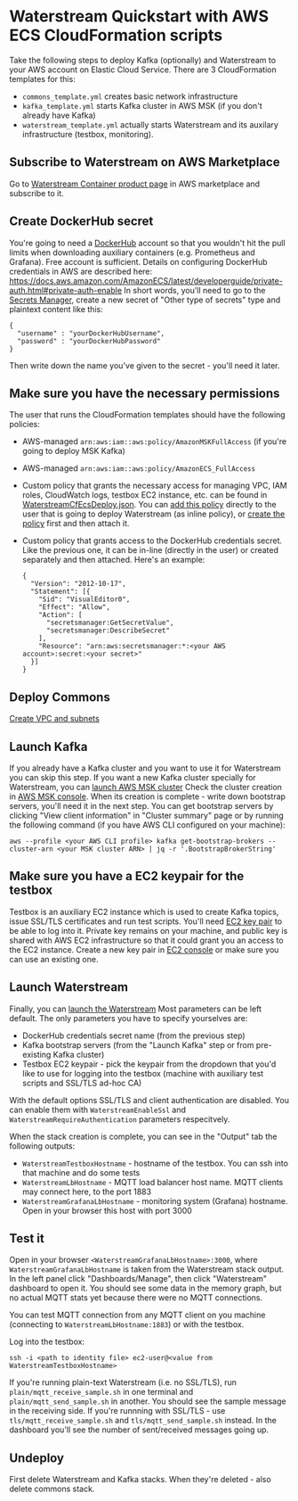 Waterstream Quickstart with AWS ECS CloudFormation scripts
==========================================================

Take the following steps to deploy Kafka (optionally) and Waterstream to your AWS account on Elastic Cloud Service.
There are 3 CloudFormation templates for this:

- `commons_template.yml` creates basic network infrastructure 
- `kafka_template.yml` starts Kafka cluster in AWS MSK (if you don't already have Kafka) 
- `waterstream_template.yml` actually starts Waterstream and its auxilary infrastructure (testbox, monitoring).

Subscribe to Waterstream on AWS Marketplace 
-------------------------------------------

Go to [Waterstream Container product page](https://aws.amazon.com/marketplace/pp/B08ZDMBQY5) in AWS marketplace
and subscribe to it.

Create DockerHub secret
-----------------------

You're going to need a [DockerHub](https://hub.docker.com/) account so that you wouldn't hit the pull
limits when downloading auxiliary containers (e.g. Prometheus and Grafana). Free account is sufficient.
Details on configuring DockerHub credentials in AWS are described here: https://docs.aws.amazon.com/AmazonECS/latest/developerguide/private-auth.html#private-auth-enable
In short words, you'll need to go to the [Secrets Manager](https://console.aws.amazon.com/secretsmanager/),
create a new secret of "Other type of secrets" type and plaintext content like this:

    {
      "username" : "yourDockerHubUsername",
      "password" : "yourDockerHubPassword"
    }

Then write down the name you've given to the secret - you'll need it later.

Make sure you have the necessary permissions 
--------------------------------------------

The user that runs the CloudFormation templates should have the following policies: 

- AWS-managed `arn:aws:iam::aws:policy/AmazonMSKFullAccess` (if you're going to deploy MSK Kafka)
- AWS-managed `arn:aws:iam::aws:policy/AmazonECS_FullAccess`
- Custom policy that grants the necessary access for managing VPC, IAM roles, CloudWatch logs, testbox EC2 instance, etc.
can be found in [WaterstreamCfEcsDeploy.json](WaterstreamCfEcsDeploy.json). 
You can [add this policy](https://docs.aws.amazon.com/IAM/latest/UserGuide/access_policies_manage-attach-detach.html#add-policies-console)
directly to the user that is going to deploy Waterstream (as inline policy), or 
[create the policy](https://docs.aws.amazon.com/IAM/latest/UserGuide/access_policies_create-console.html)
first and then attach it.
- Custom policy that grants access to the DockerHub credentials secret. Like the previous one, it can be in-line 
  (directly in the user) or created separately and then attached.
  Here's an example:

      {
        "Version": "2012-10-17",
        "Statement": [{
          "Sid": "VisualEditor0",
          "Effect": "Allow",
          "Action": [
            "secretsmanager:GetSecretValue",
            "secretsmanager:DescribeSecret"
          ],
          "Resource": "arn:aws:secretsmanager:*:<your AWS account>:secret:<your secret>"
        }]
      }

Deploy Commons
----------------

[Create VPC and subnets](https://console.aws.amazon.com/cloudformation/home#/stacks/quickcreate?templateUrl=https://waterstream-public-resources.s3.eu-central-1.amazonaws.com/cloud_formation_ecs/v1/templates/commons_template.yml)

Launch Kafka
------------

If you already have a Kafka cluster and you want to use it for Waterstream you can skip this step.
If you want a new Kafka cluster specially for Waterstream,
you can [launch AWS MSK cluster](https://console.aws.amazon.com/cloudformation/home#/stacks/quickcreate?templateUrl=https://waterstream-public-resources.s3.eu-central-1.amazonaws.com/cloud_formation_ecs/v1/templates/kafka_template.yml)
Check the cluster creation in [AWS MSK console](https://eu-central-1.console.aws.amazon.com/msk/home#/clusters).
When its creation is complete - write down bootstrap servers, you'll need it in the next step.
You can get bootstrap servers by clicking "View client information" in "Cluster summary" page
or by running the following command (if you have AWS CLI configured on your machine):

    aws --profile <your AWS CLI profile> kafka get-bootstrap-brokers --cluster-arn <your MSK cluster ARN> | jq -r '.BootstrapBrokerString'


Make sure you have a EC2 keypair for the testbox
------------------------------------------------

Testbox is an auxiliary EC2 instance which is used to create Kafka topics, issue SSL/TLS certificates
and run test scripts. You'll need [EC2 key pair](https://docs.aws.amazon.com/AWSEC2/latest/UserGuide/ec2-key-pairs.html)
to be able to log into it. Private key remains on your machine, and public key is shared with AWS EC2 infrastructure
so that it could grant you an access to the EC2 instance.
Create a new key pair in [EC2 console](https://console.aws.amazon.com/ec2/) or make sure you can use an existing one.

Launch Waterstream
------------------

Finally, you can [launch the Waterstream](https://console.aws.amazon.com/cloudformation/home#/stacks/quickcreate?templateUrl=https://waterstream-public-resources.s3.eu-central-1.amazonaws.com/cloud_formation_ecs/v1/templates/waterstream_template.yml)
Most parameters can be left default. The only parameters you have to specify yourselves are:

- DockerHub credentials secret name (from the previous step)
- Kafka bootstrap servers (from the "Launch Kafka" step or from pre-existing Kafka cluster)
- Testbox EC2 keypair - pick the keypair from the dropdown that you'd like to use for logging into the testbox
  (machine with auxiliary test scripts and SSL/TLS ad-hoc CA)

With the default options SSL/TLS and client authentication are disabled.
You can enable them with `WaterstreamEnableSsl` and `WaterstreamRequireAuthentication` parameters
respecitvely.

When the stack creation is complete, you can see in the "Output" tab the following outputs:

- `WaterstreamTestboxHostname` - hostname of the testbox. You can ssh into that machine and do some tests
- `WaterstreamLbHostname` - MQTT load balancer host name. MQTT clients may connect here, to the port 1883
- `WaterstreamGrafanaLbHostname` - monitoring system (Grafana) hostname. Open in your browser this host with port 3000 

Test it
-------

Open in your browser `<WaterstreamGrafanaLbHostname>:3000`, where `WaterstreamGrafanaLbHostname` is taken from the
Waterstream stack output. 
In the left panel click "Dashboards/Manage", then click "Waterstream" dashboard to open it.
You should see some data in the memory graph, but no actual MQTT stats yet because there were no MQTT connections. 

You can test MQTT connection from any MQTT client on you machine (connecting to `WaterstreamLbHostname:1883`)
or with the testbox.

Log into the testbox:

    ssh -i <path to identity file> ec2-user@<value from WaterstreamTestboxHostname>

If you're running plain-text Waterstream (i.e. no SSL/TLS), run `plain/mqtt_receive_sample.sh` in one terminal
and `plain/mqtt_send_sample.sh` in another. You should see the sample message in the receiving side.
If you're runnning with SSL/TLS - use `tls/mqtt_receive_sample.sh` and `tls/mqtt_send_sample.sh` instead.
In the dashboard you'll see the number of sent/received messages going up.

Undeploy
--------

First delete Waterstream and Kafka stacks. When they're deleted - also delete commons stack.
